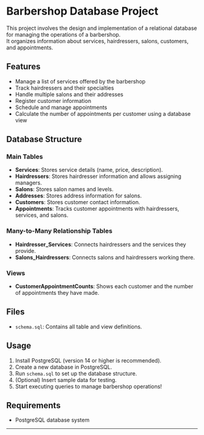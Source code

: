 # Barbershop Database Project

This project involves the design and implementation of a relational database for managing the operations of a barbershop.  
It organizes information about services, hairdressers, salons, customers, and appointments.

## Features
- Manage a list of services offered by the barbershop
- Track hairdressers and their specialties
- Handle multiple salons and their addresses
- Register customer information
- Schedule and manage appointments
- Calculate the number of appointments per customer using a database view

## Database Structure

### Main Tables
- **Services**: Stores service details (name, price, description).
- **Hairdressers**: Stores hairdresser information and allows assigning managers.
- **Salons**: Stores salon names and levels.
- **Addresses**: Stores address information for salons.
- **Customers**: Stores customer contact information.
- **Appointments**: Tracks customer appointments with hairdressers, services, and salons.

### Many-to-Many Relationship Tables
- **Hairdresser_Services**: Connects hairdressers and the services they provide.
- **Salons_Hairdressers**: Connects salons and hairdressers working there.

### Views
- **CustomerAppointmentCounts**: Shows each customer and the number of appointments they have made.

## Files
- `schema.sql`: Contains all table and view definitions.

## Usage
1. Install PostgreSQL (version 14 or higher is recommended).
2. Create a new database in PostgreSQL.
3. Run `schema.sql` to set up the database structure.
4. (Optional) Insert sample data for testing.
5. Start executing queries to manage barbershop operations!

## Requirements
- PostgreSQL database system

---

